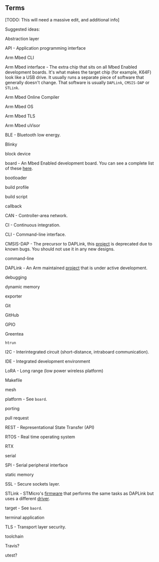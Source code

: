 ## Terms

[TODO: This will need a massive edit, and additional info]

Suggested ideas:

Abstraction layer

API - Application programming interface

Arm Mbed CLI

Arm Mbed interface - The extra chip that sits on all Mbed Enabled development boards. It's what makes the target chip (for example, K64F) look like a USB drive. It usually runs a separate piece of software that generally doesn't change. That software is usually `DAPLink`, `CMSIS-DAP` or `STLink`.

Arm Mbed Online Compiler

Arm Mbed OS

Arm Mbed TLS

Arm Mbed uVisor

BLE - Bluetooth low energy.

Blinky

block device

board - An Mbed Enabled development board. You can see a complete list of these [here](https://developer.mbed.org/platforms/).

bootloader

build profile

build script

callback

CAN - Controller-area network.

CI - Continuous integration.

CLI - Command-line interface.

CMSIS-DAP - The precursor to DAPLink, this [project](https://github.com/mbedmicro/cmsis-dap) is deprecated due to known bugs. You should not use it in any new designs.

command-line

DAPLink - An Arm maintained [project](https://github.com/mbedmicro/DAPLink) that is under active development.

debugging

dynamic memory

exporter

Git

GitHub

GPIO

Greentea

`htrun`

I2C - Interintegrated circuit (short-distance, intraboard communication).

IDE - Integrated development environment

LoRA - Long range (low power wireless platform)

Makefile

mesh

platform - See `board`.

porting

pull request

REST - Representational State Transfer (API)

RTOS - Real time operating system

RTX

serial

SPI - Serial peripheral interface

static memory

SSL - Secure sockets layer.

STLink - STMicro's [firmware](http://www.st.com/content/st_com/en/products/embedded-software/development-tool-software/stsw-link007.html) that performs the same tasks as DAPLink but uses a different [driver](http://www.st.com/content/st_com/en/products/embedded-software/development-tool-software/stsw-link009.html).

target - See `baord`.

terminal application

TLS - Transport layer security.

toolchain

Travis?

utest?
